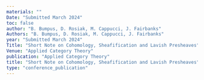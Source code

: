 ```yaml
---
materials: ""
Date: "Submitted March 2024"
toc: false
author: "B. Bumpus, D. Rosiak, M. Cappucci, J. Fairbanks"
Authors: "B. Bumpus, D. Rosiak, M. Cappucci, J. Fairbanks"
year: "Submitted March 2024"
Title: "Short Note on Cohomology, Sheafification and Lavish Presheaves"
Venue: "Applied Category Theory"
publication: "Applied Category Theory"
title: "Short Note on Cohomology, Sheafification and Lavish Presheaves"
type: "conference_publication"
---
```


